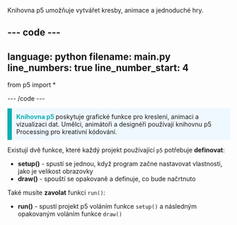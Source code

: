 Knihovna p5 umožňuje vytvářet kresby, animace a jednoduché hry.

--- code ---
---
language: python
filename: main.py
line_numbers: true
line_number_start: 4
---

from p5 import *

--- /code ---

<p style="border-left: solid; border-width:10px; border-color: #0faeb0; background-color: aliceblue; padding: 10px;">
<span style="color: #0faeb0; font-weight: bold;">Knihovna p5 </span> poskytuje grafické funkce pro kreslení, animaci a vizualizaci dat. Umělci, animátoři a designéři používají knihovnu p5 Processing pro kreativní kódování.</p>

Existují dvě funkce, které každý projekt používající `p5` potřebuje **definovat**:
+ **setup()** - spustí se jednou, když program začne nastavovat vlastnosti, jako je velikost obrazovky
+ **draw()** - spouští se opakovaně a definuje, co bude načrtnuto

Také musíte **zavolat** funkci `run()`:
+ **run()** - spustí projekt p5 voláním funkce `setup()` a následným opakovaným voláním funkce `draw()`

